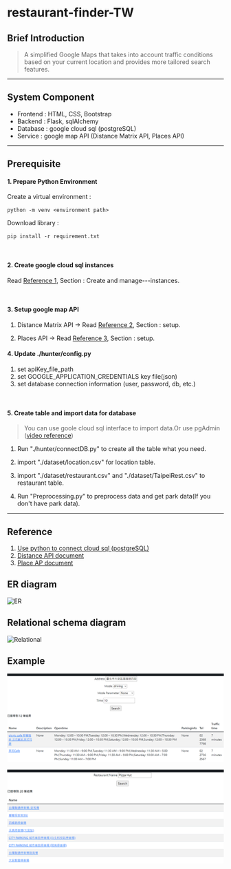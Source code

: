 # restaurant-finder-TW

## Brief Introduction
>A simplified Google Maps that takes into account traffic conditions based on your current location and provides more tailored search features.

---
## System Component

 - Frontend : HTML, CSS, Bootstrap
 - Backend : Flask, sqlAlchemy
 - Database : google cloud sql (postgreSQL)
 - Service : google map API (Distance Matrix API, Places API)
---
## Prerequisite
#### **1. Prepare Python Environment**

Create a virtual environment : 
    
    python -m venv <environment path>

Download library : 

    pip install -r requirement.txt
<br>

#### **2. Create google cloud sql instances**

Read [Reference 1](https://github.com/Manders-Ma/restaurant-finder-TW#reference), Section : Create and manage---instances.

<br>

#### **3. Setup google map API**

1. Distance Matrix API -> Read [Reference 2](https://github.com/Manders-Ma/restaurant-finder-TW#reference), Section : setup.

2. Places API -> Read [Reference 3](https://github.com/Manders-Ma/restaurant-finder-TW#reference), Section : setup.

#### **4. Update ./hunter/config.py**
1. set apiKey_file_path
2. set GOOGLE_APPLICATION_CREDENTIALS key file(json)
3. set database connection information (user, password, db, etc.)

<br>

#### **5. Create table and import data for database**

>You can use goole cloud sql interface to import data.Or use pgAdmin ([video reference](https://www.youtube.com/watch?v=SPvA858VnX0&ab_channel=RandomCodingDood))

1. Run "./hunter/connectDB.py" to create all the table what you need.

2. import "./dataset/location.csv" for location table.
3. import "./dataset/restaurant.csv" and "./dataset/TaipeiRest.csv" to restaurant table.

4. Run "Preprocessing.py" to preprocess data and get park data(If you don't have park data).



---
## Reference
1. [Use python to connect cloud sql (postgreSQL)](https://cloud.google.com/sql/docs/postgres/connect-connectors?hl=zh-tw)
2. [Distance API document](https://developers.google.com/maps/documentation/distance-matrix)
3. [Place AP document](https://developers.google.com/maps/documentation/places/web-service)

## ER diagram
![ER](./img/ER-diagram.png)

## Relational schema diagram
![Relational](./img/RelationalSchema.png)


## Example
![show](./img/show.PNG)

![park](./img/park.PNG)

